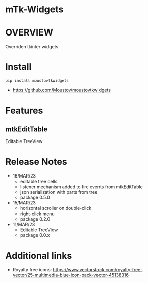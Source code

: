 mTk-Widgets
================

# OVERVIEW
Overriden tkinter widgets

# Install

    pip install moustovtkwidgets

* https://github.com/Moustov/moustovtkwidgets

# Features
## mtkEditTable
Editable TreeView

# Release Notes
* 16/MAR/23
  * editable tree cells
  * listener mechanism added to fire events from mtkEditTable
  * json serialization with parts from tree
  * package 0.5.0
* 15/MAR/23
  * horizontal scroller on double-click
  * right-click menu
  * package 0.2.0
* 11/MAR/23
  * Editable TreeView
  * package 0.0.x

# Additional links
* Royalty free icons: https://www.vectorstock.com/royalty-free-vector/25-multimedia-blue-icon-pack-vector-45138316
